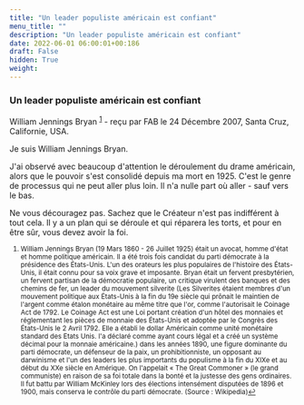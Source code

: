 ```yaml
---
title: "Un leader populiste américain est confiant"
menu_title: ""
description: "Un leader populiste américain est confiant"
date: 2022-06-01 06:00:01+00:186
draft: False
hidden: True
weight:
---
```

### Un leader populiste américain est confiant

William Jennings Bryan <sup id="a1">[1](#f1)</sup> - reçu par FAB le 24 Décembre 2007, Santa Cruz, Californie, USA.

Je suis William Jennings Bryan.

J'ai observé avec beaucoup d'attention le déroulement du drame américain, alors que le pouvoir s'est consolidé depuis ma mort en 1925. C'est le genre de processus qui ne peut aller plus loin. Il n'a nulle part où aller - sauf vers le bas.

Ne vous découragez pas. Sachez que le Créateur n'est pas indifférent à tout cela. Il y a un plan qui se déroule et qui réparera les torts, et pour en être sûr, vous devez avoir la foi.
<small>

1. <large id="f1"> William Jennings Bryan (19 Mars 1860 - 26 Juillet 1925) était un avocat, homme d'état et homme politique américain. Il a été trois fois candidat du parti démocrate à la présidence des États-Unis. L'un des orateurs les plus populaires de l'histoire des États-Unis, il était connu pour sa voix grave et imposante. Bryan était un fervent presbytérien, un fervent partisan de la démocratie populaire, un critique virulent des banques et des chemins de fer, un leader du mouvement silverite (Les Silverites étaient membres d'un mouvement politique aux États-Unis à la fin du 19e siècle qui prônait le maintien de l'argent comme étalon monétaire au même titre que l'or, comme l'autorisait le Coinage Act de 1792. Le Coinage Act est une Loi portant création d'un hôtel des monnaies et réglementant les pièces de monnaie des États-Unis et adoptée par le Congrès des États-Unis le 2 Avril 1792. Elle a établi le dollar Américain comme unité monétaire standard des Etats Unis.  l'a déclaré comme ayant cours légal et a créé un système décimal pour la monnaie américaine.) dans les années 1890, une figure dominante du parti démocrate, un défenseur de la paix, un prohibitionniste, un opposant au darwinisme et l'un des leaders les plus importants du populisme à la fin du XIXe et au début du XXe siècle en Amérique. On l'appelait « The Great Commoner » (le grand communiste) en raison de sa foi totale dans la bonté et la justesse des gens ordinaires. Il fut battu par William McKinley lors des élections intensément disputées de 1896 et 1900, mais conserva le contrôle du parti démocrate. (Source : Wikipedia)[↩](#a1)
